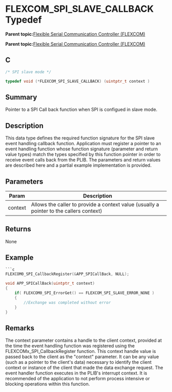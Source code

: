 # FLEXCOM\_SPI\_SLAVE\_CALLBACK Typedef

**Parent topic:**[Flexible Serial Communication Controller \(FLEXCOM\)](GUID-137968B9-4089-44C6-9B5A-2F30929F6852.md)

**Parent topic:**[Flexible Serial Communication Controller \(FLEXCOM\)](GUID-1F0CC449-4122-4C77-A199-A7874C524FDD.md)

## C

```c
/* SPI slave mode */

typedef void (*FLEXCOM_SPI_SLAVE_CALLBACK) (uintptr_t context )

```

## Summary

Pointer to a SPI Call back function when SPI is configued in slave mode.

## Description

This data type defines the required function signature for the SPI slave event handling callback function. Application must register a pointer to an event handling function whose function signature \(parameter and return value types\) match the types specified by this function pointer in order to receive event calls back from the PLIB. The parameters and return values are described here and a partial example implementation is provided.

## Parameters

|Param|Description|
|-----|-----------|
|context|Allows the caller to provide a context value \(usually a pointer to the callers context\)|

## Returns

None

## Example

```c
```c
FLEXCOM0_SPI_CallbackRegister(&APP_SPICallBack, NULL);

void APP_SPICallBack(uintptr_t context)
{
    if( FLEXCOM0_SPI_ErrorGet() == FLEXCOM_SPI_SLAVE_ERROR_NONE )
    {
        //Exchange was completed without error
    }
}
```

## Remarks

The context parameter contains a handle to the client context, provided at the time the event handling function was registered using the FLEXCOMx\_SPI\_CallbackRegister function. This context handle value is passed back to the client as the "context" parameter. It can be any value \(such as a pointer to the client's data\) necessary to identify the client context or instance of the client that made the data exchange request. The event handler function executes in the PLIB's interrupt context. It is recommended of the application to not perform process intensive or blocking operations within this function.

